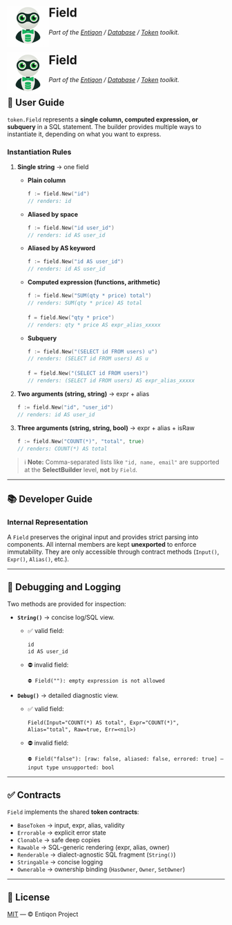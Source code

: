 <h1 align="left">
  <img src="https://github.com/entiqon/entiqon/blob/main/assets/entiqon_datacon.png?raw=true" align="left" height="96" width="96" alt="entiqon"> Field
</h1>
<h6 align="left">Part of the <a href="../../../README.md">Entiqon</a> / <a href="../../README.md">Database</a> / <a href="../README.md">Token</a> toolkit.</h6>


<h1 align="left">
  <img src="https://github.com/entiqon/entiqon/blob/main/assets/entiqon_datacon.png?raw=true" align="left" height="96" width="96" alt="entiqon"> Field
</h1>
<h6 align="left">Part of the <a href="../../../README.md">Entiqon</a> / <a href="../../README.md">Database</a> / <a href="../README.md">Token</a> toolkit.</h6>

## 📜 User Guide

`token.Field` represents a **single column, computed expression, or subquery** in a SQL statement.
The builder provides multiple ways to instantiate it, depending on what you want to express.

### Instantiation Rules

1. **Single string** → one field

    * **Plain column**

      ```go
      f := field.New("id")
      // renders: id
      ```
    * **Aliased by space**

      ```go
      f := field.New("id user_id")
      // renders: id AS user_id
      ```
    * **Aliased by AS keyword**

      ```go
      f := field.New("id AS user_id")
      // renders: id AS user_id
      ```
    * **Computed expression (functions, arithmetic)**

      ```go
      f := field.New("SUM(qty * price) total")
      // renders: SUM(qty * price) AS total
 
      f = field.New("qty * price")
      // renders: qty * price AS expr_alias_xxxxx
      ```
    * **Subquery**

      ```go
      f := field.New("(SELECT id FROM users) u")
      // renders: (SELECT id FROM users) AS u
 
      f = field.New("(SELECT id FROM users)")
      // renders: (SELECT id FROM users) AS expr_alias_xxxxx
      ```

2. **Two arguments (string, string)** → expr + alias

   ```go
   f := field.New("id", "user_id")
   // renders: id AS user_id
   ```

3. **Three arguments (string, string, bool)** → expr + alias + isRaw

   ```go
   f := field.New("COUNT(*)", "total", true)
   // renders: COUNT(*) AS total
   ```

> ℹ️ **Note:** Comma-separated lists like `"id, name, email"` are supported at the **SelectBuilder** level, **not** by `Field`.

---

## 📚 Developer Guide

### Internal Representation

A `Field` preserves the original input and provides strict parsing into components.
All internal members are kept **unexported** to enforce immutability.
They are only accessible through contract methods (`Input()`, `Expr()`, `Alias()`, etc.).

---

## 🐞 Debugging and Logging

Two methods are provided for inspection:

* **`String()`** → concise log/SQL view.

    * ✅ valid field:

      ```
      id
      id AS user_id
      ```
    * ⛔️ invalid field:

      ```
      ⛔️ Field(""): empty expression is not allowed
      ```

* **`Debug()`** → detailed diagnostic view.

    * ✅ valid field:

      ```
      Field(Input="COUNT(*) AS total", Expr="COUNT(*)", Alias="total", Raw=true, Err=<nil>)
      ```
    * ⛔️ invalid field:

      ```
      ⛔️ Field("false"): [raw: false, aliased: false, errored: true] – input type unsupported: bool
      ```

---

## ✅ Contracts

`Field` implements the shared **token contracts**:

* `BaseToken` → input, expr, alias, validity
* `Errorable` → explicit error state
* `Clonable` → safe deep copies
* `Rawable` → SQL-generic rendering (expr, alias, owner)
* `Renderable` → dialect-agnostic SQL fragment (`String()`)
* `Stringable` → concise logging
* `Ownerable` → ownership binding (`HasOwner`, `Owner`, `SetOwner`)

---

## 📄 License

[MIT](../../LICENSE) — © Entiqon Project